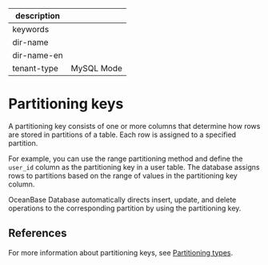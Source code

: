 |description||
|---|---|
|keywords||
|dir-name||
|dir-name-en||
|tenant-type|MySQL Mode|

# Partitioning keys

A partitioning key consists of one or more columns that determine how rows are stored in partitions of a table. Each row is assigned to a specified partition.

For example, you can use the range partitioning method and define the `user_id` column as the partitioning key in a user table. The database assigns rows to partitions based on the range of values in the partitioning key column.

OceanBase Database automatically directs insert, update, and delete operations to the corresponding partition by using the partitioning key.

## References

For more information about partitioning keys, see [Partitioning types](../400.partition-of-mysql-mode/300.partition-type-of-mysql-mode.md).
